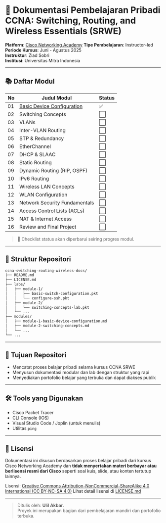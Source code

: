 # 📘 Dokumentasi Pembelajaran Pribadi CCNA: Switching, Routing, and Wireless Essentials (SRWE)

**Platform**: [Cisco Networking Academy](https://www.netacad.com)
**Tipe Pembelajaran**: Instructor-led   
**Periode Kursus**: Juni - Agustus 2025  
**Instruktur**: Ziad Sobri  
**Institusi**: Universitas Mitra Indonesia  

---

## 📚 Daftar Modul

| No | Judul Modul                          | Status |
|----|--------------------------------------|--------|
| 01 | [Basic Device Configuration](./modules/module-1-basic-device-configuration.md) | ✅ |
| 02 | Switching Concepts | ⬜ |
| 03 | VLANs                                | ⬜ |
| 04 | Inter-VLAN Routing                   | ⬜ |
| 05 | STP & Redundancy                     | ⬜ |
| 06 | EtherChannel                         | ⬜ |
| 07 | DHCP & SLAAC                         | ⬜ |
| 08 | Static Routing                       | ⬜ |
| 09 | Dynamic Routing (RIP, OSPF)          | ⬜ |
| 10 | IPv6 Routing                         | ⬜ |
| 11 | Wireless LAN Concepts                | ⬜ |
| 12 | WLAN Configuration                   | ⬜ |
| 13 | Network Security Fundamentals        | ⬜ |
| 14 | Access Control Lists (ACLs)          | ⬜ |
| 15 | NAT & Internet Access                | ⬜ |
| 16 | Review and Final Project             | ⬜ |

> 🔖 Checklist status akan diperbarui seiring progres modul.

---

## 🧱 Struktur Repositori

```bash
ccna-switching-routing-wireless-docs/
├── README.md
├── LICENSE.md
├── labs/
│   ├── module-1/
│   │   ├── basic-switch-configuration.pkt
│   │   └── configure-ssh.pkt
│   ├── module-2/
│   │   └── switching-concepts-lab.pkt
│   └──	...
├── modules/
│   ├── module-1-basic-device-configuration.md
│   ├── module-2-switching-concepts.md
│   └── ...
└── ...
````

---

## 🎯 Tujuan Repositori

* Mencatat proses belajar pribadi selama kursus CCNA SRWE
* Menyusun dokumentasi modular dan lab dengan struktur yang rapi
* Menyediakan portofolio belajar yang terbuka dan dapat diakses publik

---

## 🛠️ Tools yang Digunakan

* Cisco Packet Tracer
* CLI Console (IOS)
* Visual Studio Code / Joplin (untuk menulis)
* Utilitas `ping`

---

## 📄 Lisensi

Dokumentasi ini disusun berdasarkan proses belajar pribadi dari kursus Cisco Networking Academy dan **tidak menyertakan materi berbayar atau berlisensi resmi dari Cisco** seperti soal kuis, slide, atau konten tertutup lainnya.

Lisensi: [Creative Commons Attribution-NonCommercial-ShareAlike 4.0 International (CC BY-NC-SA 4.0)](https://creativecommons.org/licenses/by-nc-sa/4.0/)
Lihat detail lisensi di [LICENSE.md](./LICENSE.md)

---

> Ditulis oleh: **Ulil Akbar**. <br />
> Proyek ini merupakan bagian dari pembelajaran mandiri dan portofolio terbuka.
